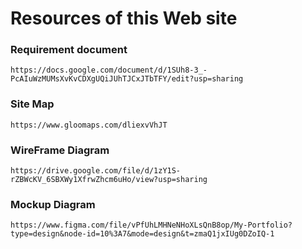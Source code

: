 # Resources of this Web site

### Requirement document

`https://docs.google.com/document/d/1SUh8-3_-PcAIuWzMUMsXvKvCDXgUQiJUhTJCxJTbTFY/edit?usp=sharing`

### Site Map 

`https://www.gloomaps.com/dliexvVhJT`

### WireFrame Diagram 

`https://drive.google.com/file/d/1zY1S-rZBWcKV_6SBXWy1XfrwZhcm6uHo/view?usp=sharing`

### Mockup Diagram

`https://www.figma.com/file/vPfUhLMHNeNHoXLsQnB8op/My-Portfolio?type=design&node-id=10%3A7&mode=design&t=zmaQ1jxIUg0DZoIQ-1`